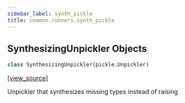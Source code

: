 ```yaml
---
sidebar_label: synth_pickle
title: common.runners.synth_pickle
---
```


## SynthesizingUnpickler Objects

```python
class SynthesizingUnpickler(pickle.Unpickler)
```

[[view_source]](https://github.com/dlt-hub/dlt/blob/f0690715274590fc4cacf1165e3661aaa7af1c15/dlt/common/runners/synth_pickle.py#L16)

Unpickler that synthesizes missing types instead of raising

